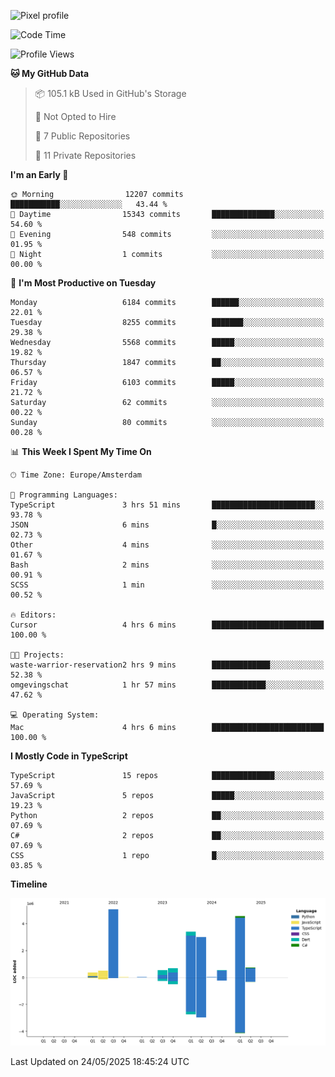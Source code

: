 ![Pixel profile](https://pixel-profile.vercel.app/api/github-stats?username=Atchferox&screen_effect=true&theme=rainbow
)


<!--START_SECTION:waka-->
![Code Time](http://img.shields.io/badge/Code%20Time-692%20hrs%206%20mins-blue)

![Profile Views](http://img.shields.io/badge/Profile%20Views-0-blue)

**🐱 My GitHub Data** 

> 📦 105.1 kB Used in GitHub's Storage 
 > 
> 🚫 Not Opted to Hire
 > 
> 📜 7 Public Repositories 
 > 
> 🔑 11 Private Repositories 
 > 
**I'm an Early 🐤** 

```text
🌞 Morning                12207 commits       ███████████░░░░░░░░░░░░░░   43.44 % 
🌆 Daytime                15343 commits       ██████████████░░░░░░░░░░░   54.60 % 
🌃 Evening                548 commits         ░░░░░░░░░░░░░░░░░░░░░░░░░   01.95 % 
🌙 Night                  1 commits           ░░░░░░░░░░░░░░░░░░░░░░░░░   00.00 % 
```
📅 **I'm Most Productive on Tuesday** 

```text
Monday                   6184 commits        ██████░░░░░░░░░░░░░░░░░░░   22.01 % 
Tuesday                  8255 commits        ███████░░░░░░░░░░░░░░░░░░   29.38 % 
Wednesday                5568 commits        █████░░░░░░░░░░░░░░░░░░░░   19.82 % 
Thursday                 1847 commits        ██░░░░░░░░░░░░░░░░░░░░░░░   06.57 % 
Friday                   6103 commits        █████░░░░░░░░░░░░░░░░░░░░   21.72 % 
Saturday                 62 commits          ░░░░░░░░░░░░░░░░░░░░░░░░░   00.22 % 
Sunday                   80 commits          ░░░░░░░░░░░░░░░░░░░░░░░░░   00.28 % 
```


📊 **This Week I Spent My Time On** 

```text
🕑︎ Time Zone: Europe/Amsterdam

💬 Programming Languages: 
TypeScript               3 hrs 51 mins       ███████████████████████░░   93.78 % 
JSON                     6 mins              █░░░░░░░░░░░░░░░░░░░░░░░░   02.73 % 
Other                    4 mins              ░░░░░░░░░░░░░░░░░░░░░░░░░   01.67 % 
Bash                     2 mins              ░░░░░░░░░░░░░░░░░░░░░░░░░   00.91 % 
SCSS                     1 min               ░░░░░░░░░░░░░░░░░░░░░░░░░   00.52 % 

🔥 Editors: 
Cursor                   4 hrs 6 mins        █████████████████████████   100.00 % 

🐱‍💻 Projects: 
waste-warrior-reservation2 hrs 9 mins        █████████████░░░░░░░░░░░░   52.38 % 
omgevingschat            1 hr 57 mins        ████████████░░░░░░░░░░░░░   47.62 % 

💻 Operating System: 
Mac                      4 hrs 6 mins        █████████████████████████   100.00 % 
```

**I Mostly Code in TypeScript** 

```text
TypeScript               15 repos            ██████████████░░░░░░░░░░░   57.69 % 
JavaScript               5 repos             █████░░░░░░░░░░░░░░░░░░░░   19.23 % 
Python                   2 repos             ██░░░░░░░░░░░░░░░░░░░░░░░   07.69 % 
C#                       2 repos             ██░░░░░░░░░░░░░░░░░░░░░░░   07.69 % 
CSS                      1 repo              █░░░░░░░░░░░░░░░░░░░░░░░░   03.85 % 
```



**Timeline**

![Lines of Code chart](https://raw.githubusercontent.com/Atchferox/Atchferox/main/assets/bar_graph.png)


 Last Updated on 24/05/2025 18:45:24 UTC
<!--END_SECTION:waka-->

